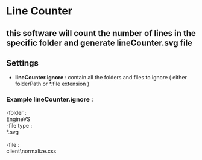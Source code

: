 # Line Counter 
## this software will count the number of lines in the specific folder and generate lineCounter.svg file  <br />
 
## Settings
- **lineCounter.ignore** : contain all the folders and files to ignore ( either folderPath or *.file extension ) 

### Example lineCounter.ignore :
-folder : <br />
 EngineVS <br />
-file type : <br />
 *.svg        <br />            					 
-file : <br />
 client\normalize.css    					
